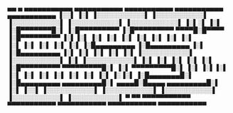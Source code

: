 
 ▄▄        ▄       ▄▄▄▄▄▄▄▄▄▄▄       ▄▄▄▄▄▄▄▄▄▄▄       ▄▄▄▄▄▄▄▄▄▄▄       ▄▄▄▄▄▄▄▄▄▄▄       ▄▄▄▄▄▄▄▄▄▄▄ 
▐░░▌      ▐░▌     ▐░░░░░░░░░░░▌     ▐░░░░░░░░░░░▌     ▐░░░░░░░░░░░▌     ▐░░░░░░░░░░░▌     ▐░░░░░░░░░░░▌
▐░▌░▌     ▐░▌     ▐░█▀▀▀▀▀▀▀█░▌     ▐░█▀▀▀▀▀▀▀▀▀      ▐░█▀▀▀▀▀▀▀▀▀       ▀▀▀▀█░█▀▀▀▀      ▐░█▀▀▀▀▀▀▀▀▀ 
▐░▌▐░▌    ▐░▌     ▐░▌       ▐░▌     ▐░▌               ▐░▌                    ▐░▌          ▐░▌          
▐░▌ ▐░▌   ▐░▌     ▐░▌       ▐░▌     ▐░█▄▄▄▄▄▄▄▄▄      ▐░█▄▄▄▄▄▄▄▄▄           ▐░▌          ▐░█▄▄▄▄▄▄▄▄▄ 
▐░▌  ▐░▌  ▐░▌     ▐░▌       ▐░▌     ▐░░░░░░░░░░░▌     ▐░░░░░░░░░░░▌          ▐░▌          ▐░░░░░░░░░░░▌
▐░▌   ▐░▌ ▐░▌     ▐░▌       ▐░▌     ▐░█▀▀▀▀▀▀▀▀▀       ▀▀▀▀▀▀▀▀▀█░▌          ▐░▌           ▀▀▀▀▀▀▀▀▀█░▌
▐░▌    ▐░▌▐░▌     ▐░▌       ▐░▌     ▐░▌                         ▐░▌          ▐░▌                    ▐░▌
▐░▌     ▐░▐░▌     ▐░█▄▄▄▄▄▄▄█░▌     ▐░█▄▄▄▄▄▄▄▄▄       ▄▄▄▄▄▄▄▄▄█░▌      ▄▄▄▄█░█▄▄▄▄       ▄▄▄▄▄▄▄▄▄█░▌
▐░▌      ▐░░▌     ▐░░░░░░░░░░░▌     ▐░░░░░░░░░░░▌     ▐░░░░░░░░░░░▌     ▐░░░░░░░░░░░▌     ▐░░░░░░░░░░░▌
 ▀        ▀▀       ▀▀▀▀▀▀▀▀▀▀▀       ▀▀▀▀▀▀▀▀▀▀▀       ▀▀▀▀▀▀▀▀▀▀▀       ▀▀▀▀▀▀▀▀▀▀▀       ▀▀▀▀▀▀▀▀▀▀▀ 
                                                                                                       
